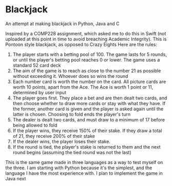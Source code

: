 # Blackjack
An attempt at making blackjack in Python, Java and C

Inspired by a COMP228 assignment, which asked me to do this in Swift (not uploaded at this point in time to avoid breaching Academic Integrity). This is Pontoon style blackjack, as opposed to Crazy Eights
Here are the rules:
1. The player starts with a betting pool of 100. The game lasts for 5 rounds, or until the player's betting pool reaches 0 or lower. The game uses a standard 52 card deck
2. The aim of the game is to reach as close to the number 21 as possible without exceeding it. Whoever does so wins the round
3. Each number card is worth the number on the card. All picture cards are worth 10 points, apart from the Ace. The Ace is worth 1 point or 11, determined by user input
4. The player goes first. They place a bet and are then dealt two cards, and then choose whether to draw more cards or stay with what they have. If the former, another card is given and the player is asked again until the latter is chosen. Choosing to fold ends the player's turn
5. The dealer is dealt two cards, and must draw to a minimum of 17 before being allowed to fold
6. If the player wins, they receive 150% of their stake. If they draw a total of 21, they receive 200% of their stake
7. If the dealer wins, the player loses their stake.
8. If the round is tied, the player's stake is returned to them and the next round begins (assuming the tied round was not the last)

This is the same game made in three languages as a way to test myself on the three. I am starting with Python because it's the simplest, and the language I have the most experience with. I plan to implement the game in Java next
